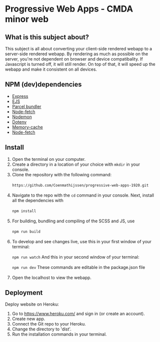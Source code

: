 # Progressive Web Apps - CMDA minor web
## What is this subject about?
This subject is all about converting your client-side rendered webapp to a server-side rendered webapp. By rendering as much as possible on the server, you're not dependent on browser and device compatibality. If Javascript is turned off, it will still render. On top of that, it will speed up the webapp and make it consistent on all devices.

## NPM (dev)dependencies
- [Express](https://expressjs.com/)
- [EJS](https://ejs.co/)
- [Parcel bundler](https://parceljs.org/)
- [Node-fetch](https://www.npmjs.com/package/node-fetch)
- [Nodemon](https://www.npmjs.com/package/node-fetch)
- [Dotenv](https://www.npmjs.com/package/dotenv)
- [Memory-cache](https://www.npmjs.com/package/memory-cache)
- [Node-fetch](https://www.npmjs.com/package/node-fetch)

## Install
1. Open the terminal on your computer.
2. Create a directory in a location of your choice with `mkdir` in your console.
3. Clone the repository with the following command:
<br></br>
`https://github.com/Coenmathijssen/progressive-web-apps-1920.git`
<br></br>
4. Navigate to the repo with the `cd` command in your console. Next, install all the dependencies with 
<br></br>
`npm install`
<br></br>
5. For building, bundling and compiling of the SCSS and JS, use
<br></br>
`npm run build`
<br></br>
6. To develop and see changes live, use this in your first window of your terminal:
<br></br>
`npm run watch`
And this in your second window of your terminal:
<br></br>
`npm run dev`
These commands are editable in the package.json file
<br></br>
6. Open the localhost to view the webapp.

## Deployment
Deploy website on Heroku:
1. Go to https://www.heroku.com/ and sign in (or create an account).
2. Create new app.
3. Connect the Git repo to your Heroku.
4. Change the directory to 'dist'.
5. Run the installation commands in your terminal.

